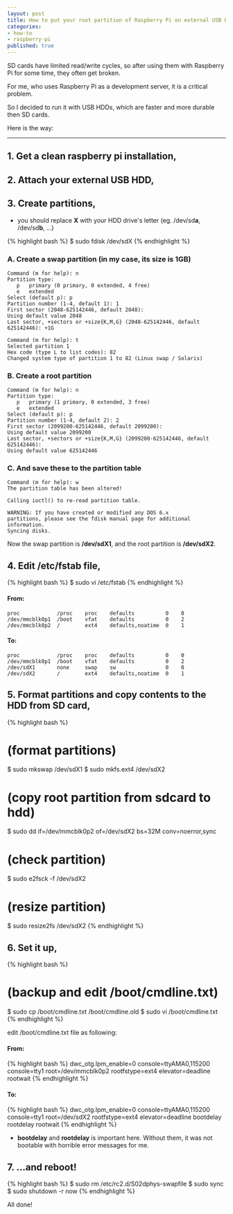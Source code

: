 ```yaml
---
layout: post
title: How to put your root partition of Raspberry Pi on external USB HDD
categories:
- how-to
- raspberry-pi
published: true
---
```


SD cards have limited read/write cycles, so after using them with Raspberry Pi for some time, they often get broken.

For me, who uses Raspberry Pi as a development server, it is a critical problem.

So I decided to run it with USB HDDs, which are faster and more durable then SD cards.

Here is the way:

----

## 1. Get a clean raspberry pi installation,

## 2. Attach your external USB HDD,

## 3. Create partitions,

* you should replace **X** with your HDD drive\'s letter (eg. /dev/sd**a**, /dev/sd**b**, ...)

{% highlight bash %}
$ sudo fdisk /dev/sdX
{% endhighlight %}


### A. Create a swap partition (in my case, its size is 1GB)

~~~~
Command (m for help): n
Partition type:
   p   primary (0 primary, 0 extended, 4 free)
   e   extended
Select (default p): p
Partition number (1-4, default 1): 1
First sector (2048-625142446, default 2048): 
Using default value 2048
Last sector, +sectors or +size{K,M,G} (2048-625142446, default 625142446): +1G
~~~~

~~~~
Command (m for help): t
Selected partition 1
Hex code (type L to list codes): 82
Changed system type of partition 1 to 82 (Linux swap / Solaris)
~~~~

### B. Create a root partition

~~~~
Command (m for help): n
Partition type:
   p   primary (1 primary, 0 extended, 3 free)
   e   extended
Select (default p): p
Partition number (1-4, default 2): 2
First sector (2099200-625142446, default 2099200): 
Using default value 2099200
Last sector, +sectors or +size{K,M,G} (2099200-625142446, default 625142446): 
Using default value 625142446
~~~~

### C. And save these to the partition table

~~~~
Command (m for help): w
The partition table has been altered!

Calling ioctl() to re-read partition table.

WARNING: If you have created or modified any DOS 6.x
partitions, please see the fdisk manual page for additional
information.
Syncing disks.
~~~~

Now the swap partition is **/dev/sdX1**, and the root partition is **/dev/sdX2**.

## 4. Edit /etc/fstab file,

{% highlight bash %}
$ sudo vi /etc/fstab
{% endhighlight %}

#### From:

~~~~
proc            /proc    proc    defaults          0    0
/dev/mmcblk0p1  /boot    vfat    defaults          0    2
/dev/mmcblk0p2  /        ext4    defaults,noatime  0    1
~~~~

#### To:

~~~~
proc            /proc    proc    defaults          0    0
/dev/mmcblk0p1  /boot    vfat    defaults          0    2
/dev/sdX1       none     swap    sw                0    0
/dev/sdX2       /        ext4    defaults,noatime  0    1
~~~~

## 5. Format partitions and copy contents to the HDD from SD card,

{% highlight bash %}
# (format partitions)
$ sudo mkswap /dev/sdX1
$ sudo mkfs.ext4 /dev/sdX2

# (copy root partition from sdcard to hdd)
$ sudo dd if=/dev/mmcblk0p2 of=/dev/sdX2 bs=32M conv=noerror,sync

# (check partition)
$ sudo e2fsck -f /dev/sdX2

# (resize partition)
$ sudo resize2fs /dev/sdX2
{% endhighlight %}

## 6. Set it up,

{% highlight bash %}
# (backup and edit /boot/cmdline.txt)
$ sudo cp /boot/cmdline.txt /boot/cmdline.old
$ sudo vi /boot/cmdline.txt
{% endhighlight %}

edit /boot/cmdline.txt file as following:

#### From:

{% highlight bash %}
dwc_otg.lpm_enable=0 console=ttyAMA0,115200 console=tty1 root=/dev/mmcblk0p2 rootfstype=ext4 elevator=deadline rootwait
{% endhighlight %}

#### To:

{% highlight bash %}
dwc_otg.lpm_enable=0 console=ttyAMA0,115200 console=tty1 root=/dev/sdX2 rootfstype=ext4 elevator=deadline bootdelay rootdelay rootwait
{% endhighlight %}

* __bootdelay__ and __rootdelay__ is important here. Without them, it was not bootable with horrible error messages for me.

## 7. ...and reboot!

{% highlight bash %}
$ sudo rm /etc/rc2.d/S02dphys-swapfile
$ sudo sync
$ sudo shutdown -r now
{% endhighlight %}

All done!

